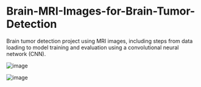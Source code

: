 # Brain-MRI-Images-for-Brain-Tumor-Detection
 Brain tumor detection project using MRI images, including steps from data loading to model training and evaluation using a convolutional neural network (CNN).


 ![image](https://github.com/user-attachments/assets/424aef9f-e8ab-41bb-a2f2-a1aca398d762)

![image](https://github.com/user-attachments/assets/a0207256-48b7-4715-9f6b-562e10baf7fb)
